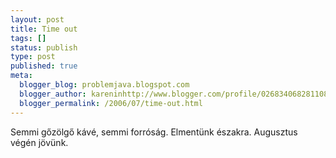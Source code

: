 ```yaml
---
layout: post
title: Time out
tags: []
status: publish
type: post
published: true
meta:
  blogger_blog: problemjava.blogspot.com
  blogger_author: kareninhttp://www.blogger.com/profile/02683406828110839343noreply@blogger.com
  blogger_permalink: /2006/07/time-out.html
---
```

Semmi gőzölgő kávé, semmi forróság. Elmentünk északra. Augusztus végén jövünk.
